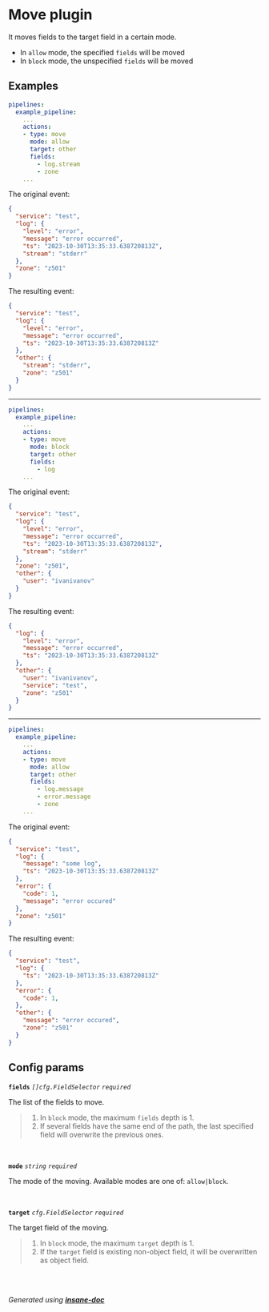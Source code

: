 # Move plugin
It moves fields to the target field in a certain mode.
* In `allow` mode, the specified `fields` will be moved
* In `block` mode, the unspecified `fields` will be moved

## Examples
```yaml
pipelines:
  example_pipeline:
    ...
    actions:
    - type: move
      mode: allow
      target: other
      fields:
        - log.stream
        - zone
    ...
```
The original event:
```json
{
  "service": "test",
  "log": {
    "level": "error",
    "message": "error occurred",
    "ts": "2023-10-30T13:35:33.638720813Z",
    "stream": "stderr"
  },
  "zone": "z501"
}
```
The resulting event:
```json
{
  "service": "test",
  "log": {
    "level": "error",
    "message": "error occurred",
    "ts": "2023-10-30T13:35:33.638720813Z"
  },
  "other": {
    "stream": "stderr",
    "zone": "z501"
  }
}
```
---
```yaml
pipelines:
  example_pipeline:
    ...
    actions:
    - type: move
      mode: block
      target: other
      fields:
        - log
    ...
```
The original event:
```json
{
  "service": "test",
  "log": {
    "level": "error",
    "message": "error occurred",
    "ts": "2023-10-30T13:35:33.638720813Z",
    "stream": "stderr"
  },
  "zone": "z501",
  "other": {
    "user": "ivanivanov"
  }
}
```
The resulting event:
```json
{
  "log": {
    "level": "error",
    "message": "error occurred",
    "ts": "2023-10-30T13:35:33.638720813Z"
  },
  "other": {
    "user": "ivanivanov",
    "service": "test",
    "zone": "z501"
  }
}
```
---
```yaml
pipelines:
  example_pipeline:
    ...
    actions:
    - type: move
      mode: allow
      target: other
      fields:
        - log.message
        - error.message
        - zone
    ...
```
The original event:
```json
{
  "service": "test",
  "log": {
    "message": "some log",
    "ts": "2023-10-30T13:35:33.638720813Z"
  },
  "error": {
    "code": 1,
    "message": "error occured"
  },
  "zone": "z501"
}
```
The resulting event:
```json
{
  "service": "test",
  "log": {
    "ts": "2023-10-30T13:35:33.638720813Z"
  },
  "error": {
    "code": 1,
  },
  "other": {
    "message": "error occured",
    "zone": "z501"
  }
}
```

## Config params
**`fields`** *`[]cfg.FieldSelector`* *`required`* 

The list of the fields to move.
> 1. In `block` mode, the maximum `fields` depth is 1.
> 2. If several fields have the same end of the path,
> the last specified field will overwrite the previous ones.

<br>

**`mode`** *`string`* *`required`* 

The mode of the moving. Available modes are one of: `allow|block`.

<br>

**`target`** *`cfg.FieldSelector`* *`required`* 

The target field of the moving.
> 1. In `block` mode, the maximum `target` depth is 1.
> 2. If the `target` field is existing non-object field,
> it will be overwritten as object field.

<br>

<br>*Generated using [__insane-doc__](https://github.com/vitkovskii/insane-doc)*
